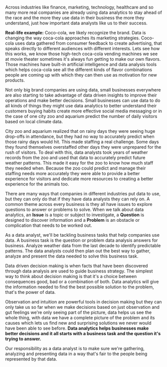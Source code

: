 Across industries like finance, marketing, technology, healthcare and so many more real companies are already using data analytics to stay ahead of the race and the more they use data in their business the more they understand, just how important data analysts like us to their success. 

**Real-life example:** Coco-cola, we likely recognize the brand. Data is changing the way coca-cola approaches its marketing strategies. Coco-cola uses data gathered from consumer feedback to create advertising, that speaks directly to different audiences with different interests. Lets see how this works, we know those high-tech coca-cola vending machines we see at movie theater sometimes it's always fun getting to make our own flavors. Those machines have built-in artificial intelligence and data analysis tools which helps coca-cola see all the different kinds of flavor combinations people are coming up with which they can then use as motivation for new products.

Not only big brand companies are using data, small businesses everywhere are also starting to take advantage of data driven insights to improve their operations and make better decisions. Small businesses can use data to do all kinds of things they might use data analytics to better understand their customers buying habits create more effective social media messaging or in the case of one city zoo and aquarium predict the number of daily visitors based on local climate data.

City zoo and aquarium realized that on rainy days they were seeing huge drop-offs in attendance, but they had no way to accurately predict when those rainy days would hit. This made staffing a real challenge. Some days they found themselves overstaffed other days they were unprepared for the rush of visitors. To deal with this, data analysts took years of weather records from the zoo and used that data to accurately predict future weather patterns. This made it easy for the zoo to know how much staff they needed when. Because the zoo could predict and manage their staffing needs more accurately they were able to provide a better experience for visitors and dedicate more resources to creating a better experience for the animals too.

There are many ways that companies in different industries put data to use, but they can only do that if they have data analysts they can rely on. A common theme across every business is they all have issues to explore questions to answer or problems to solve. When we talk about data analytics, 
an **Issue** is a topic or subject to investigate, a **Question** is designed to discover information and a **Problem** is an obstacle or complication that needs to be worked out.

As a data analyst, we'll be tackling business tasks that help companies use data. A business task is the question or problem data analysis answers for business. Analyze weather data from the last decade to identify predictable patterns. The data analysts could then plan out the best way to gather, analyze and present the data needed to solve this business task. 

Data driven decision making is when facts that have been discovered through data analysis are used to guide business strategy. The simplest way to think about decision making is that it's a choice between consequences good, bad or a combination of both. Data analytics will give the information needed to find the best possible solution to the problem, that's the power of data. 

Observation and intuition are powerful tools in decision making but they can only take us so far when we make decisions based on just observation and gut feelings we're only seeing part of the picture, data helps us see the whole thing, with data we have a complete picture of the problem and its causes which lets us find new and surprising solutions we never would have been able to see before. **Data analytics helps businesses make better decisions and it all starts with a business task and the question it's trying to answer.**

Our responsibility as a data analyst is to make sure we're gathering, analyzing and presenting data in a way that's fair to the people being represented by that data.

